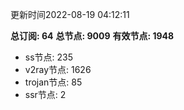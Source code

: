 更新时间2022-08-19 04:12:11

**总订阅: 64**
**总节点: 9009**
**有效节点: 1948**
- ss节点: 235
- v2ray节点: 1626
- trojan节点: 85
- ssr节点: 2
